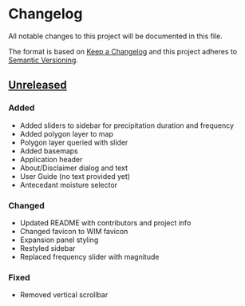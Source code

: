 # Changelog

All notable changes to this project will be documented in this file.

The format is based on [Keep a Changelog](http://keepachangelog.com/en/1.0.0/)
and this project adheres to [Semantic Versioning](http://semver.org/spec/v2.0.0.html).

## [Unreleased](https://github.com/USGS-WiM/fim-harrisonville-mo/tree/dev)

### Added

- Added sliders to sidebar for precipitation duration and frequency
- Added polygon layer to map
- Polygon layer queried with slider
- Added basemaps
- Application header
- About/Disclaimer dialog and text
- User Guide (no text provided yet)
- Antecedant moisture selector

### Changed

- Updated README with contributors and project info
- Changed favicon to WIM favicon
- Expansion panel styling
- Restyled sidebar
- Replaced frequency slider with magnitude


### Fixed

- Removed vertical scrollbar

